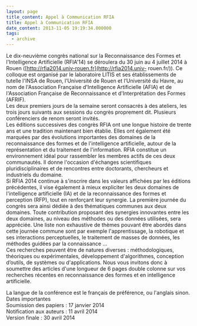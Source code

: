 ```yaml
---
layout: page
title_content: Appel à Communication RFIA
title: Appel à Communication RFIA
date_content: 2013-11-05 19:19:34.000000
tags:
  - archive
---
```

Le dix-neuvième congrès national sur la Reconnaissance des Formes et
l'Intelligence Artificielle (RFIA'14) se déroulera du 30 juin au 4 juillet
2014 à Rouen ([http://rfia2014.univ-rouen.fr](http://rfia2014.univ-
rouen.fr/)). Ce colloque est organisé par le laboratoire LITIS et ses
établissements de tutelle l'INSA de Rouen, l’Université de Rouen et
l’Université du Havre, au nom de l'Association Française d'Intelligence
Artificielle (AFIA) et de l'Association Française de Reconnaissance et
d'Interprétation des Formes (AFRIF).  
Les deux premiers jours de la semaine seront consacrés à des ateliers, les
trois jours suivants aux sessions du congrès proprement dit. Plusieurs
conférenciers de renom seront invités.  
Les éditions successives des congrès RFIA ont une longue histoire de trente
ans et une tradition maintenant bien établie. Elles ont également été marquées
par des évolutions importantes des domaines de la reconnaissance des formes et
de l'intelligence artificielle, autour de la représentation et du traitement
de l'information. RFIA constitue un environnement idéal pour rassembler les
membres actifs de ces deux communautés. Il donne l'occasion d'échanges
scientifiques pluridisciplinaires et de rencontres entre doctorants,
chercheurs et industriels du domaine.  
Si RFIA 2014 continue à s'inscrire dans les valeurs affichées par les éditions
précédentes, il vise également à mieux expliciter les deux domaines de
l'intelligence artificielle (IA) et de la reconnaissance des formes et
perception (RFP), tout en renforçant leur synergie. La première journée du
congrès sera ainsi dédiée à des thématiques communes aux deux domaines. Toute
contribution proposant des synergies innovantes entre les deux domaines, au
niveau des méthodes ou des données utilisées, sera appréciée. Une liste non
exhaustive de thèmes pouvant être abordés dans cette journée commune sont par
exemple l'apprentissage, la robotique et ses interactions perceptuelles, le
traitement de masses de données, les méthodes guidées par la connaissance ...  
Ces recherches peuvent être de natures diverses : méthodologiques, théoriques
ou expérimentales, développement d'algorithmes, conception d’outils, de
systèmes ou d'applications. Nous vous invitons donc à soumettre des articles
d'une longueur de 6 pages double colonne sur vos recherches récentes en
reconnaissance des formes et en intelligence artificielle.  
  
La langue de la conférence est le français de préférence, ou l'anglais sinon.  
Dates importantes  
Soumission des papiers : 17 janvier 2014  
Notification aux auteurs : 11 avril 2014  
Version finale : 30 avril 2014

